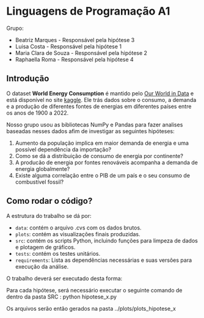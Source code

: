 # Linguagens de Programação A1

Grupo:
- Beatriz Marques - Responsável pela hipótese 3
- Luisa Costa - Responsável pela hipótese 1
- Maria Clara de Souza - Responsável pela hipótese 2
- Raphaella Roma - Responsável pela hipótese 4

## Introdução
O dataset **World Energy Consumption** é mantido pelo [Our World in Data](https://ourworldindata.org/) e está disponível no site [kaggle](https://www.kaggle.com/datasets/pralabhpoudel/world-energy-consumption). Ele trás dados sobre o consumo, a demanda e a produção de diferentes fontes de energias em diferentes países entre os anos de 1900 a 2022.

Nosso grupo usou as bibliotecas NumPy e Pandas para fazer analises baseadas nesses dados afim de investigar as seguintes hipóteses:

1. Aumento da população implica em maior demanda de energia e uma possível dependência da importação?
2. Como se dá a distribuição de consumo de energia por continente?
3. A producão de energia por fontes renováveis acompanha a demanda de energia globalmente?
4. Existe alguma correlação entre o PIB de um país e o seu consumo de combustível fossil?

## Como rodar o código? 
A estrutura do trabalho se dá por:

* `data`: contém o arquivo .cvs com os dados brutos.
* `plots`: contém as visualizações finais produzidas.
* `src`: contém os scripts Python, incluindo funções para limpeza de dados e plotagem de gráficos.
* `tests`: contém os testes unitários.
* `requirements`: Lista as dependências necessárias e suas versões para execução da análise.

O trabalho deverá ser executado desta forma:

  Para cada hipótese, será necessário executar o seguinte comando de dentro da pasta SRC :  python hipotese_x.py
  
  Os arquivos serão então gerados na pasta ../plots/plots_hipotese_x
  



